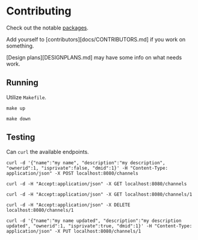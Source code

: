 # Contributing

Check out the notable [packages](docs/PACKAGES.md).

Add yourself to [contributors][docs/CONTRIBUTORS.md] if you work on something.

[Design plans][DESIGNPLANS.md] may have some info on what needs work.

## Running

Utilize `Makefile`.

    make up

    make down

## Testing

Can `curl` the available endpoints.

    curl -d '{"name":"my name", "description":"my description", "ownerid":1, "isprivate":false, "dmid":1}' -H "Content-Type: application/json" -X POST localhost:8080/channels

    curl -d -H "Accept:application/json" -X GET localhost:8080/channels

    curl -d -H "Accept:application/json" -X GET localhost:8080/channels/1

    curl -d -H "Accept:application/json" -X DELETE localhost:8080/channels/1

    curl -d '{"name":"my name updated", "description":"my description updated", "ownerid":1, "isprivate":true, "dmid":1}' -H "Content-Type: application/json" -X PUT localhost:8080/channels/1